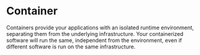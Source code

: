 # Container

Containers provide your applications with an isolated runtime environment, separating them from the underlying infrastructure. Your containerized software will run the same, independent from the environment, even if different software is run on the same infrastructure.

